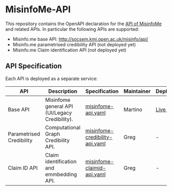 # MisinfoMe-API

This repository contains the OpenAPI declaration for the [API of MisinfoMe](http://socsem.kmi.open.ac.uk/misinfo/api/) and related APIs.
In particular the following APIs are supported:
* Misinfo.me base API: http://socsem.kmi.open.ac.uk/misinfo/api/
* Misinfo.me parametrised credibility API (not deployed yet)
* Misinfo.me Claim identification API (not deployed yet)

## API Specification
Each API is deployed as a separate service:

| API                      | Description                                    | Specification                                                   | Maintainer | Deployment                                            |
| ------------------------ |------------------------------------------------| ----------------------------------------------------------------| -----------|-------------------------------------------------------|
| Base API                 | Misinfome general API (UI/Legacy Credibility). | [misinfome-api.yaml](misinfome-api.yaml)                        | Martino    |[Live API](http://socsem.kmi.open.ac.uk/misinfo/api/)  |
| Parametrised Credibility | Computational Graph Credibility API.           | [misinfome-credibility-api.yaml](misinfome-credibility-api.yaml)| Greg       |-                                                      |
| Claim ID API                | Claim identification and emmbedding API.    | [misinfome-claimid-api.yaml](misinfome-claimid-api.yaml)        | Greg       |-                                                      |
